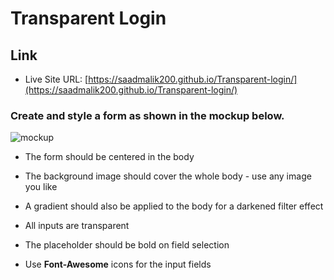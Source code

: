 # Transparent Login

## Link

- Live Site URL: [https://saadmalik200.github.io/Transparent-login/](https://saadmalik200.github.io/Transparent-login/)


### Create and style a form as shown in the mockup below.

![mockup](mockup.png)

- The form should be centered in the body

- The background image should cover the whole body - use any image you like

- A gradient should also be applied to the body for a darkened filter effect

- All inputs are transparent

- The placeholder should be bold on field selection

- Use **Font-Awesome** icons for the input fields
